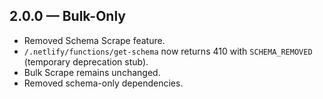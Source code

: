 ## 2.0.0 — Bulk-Only
- Removed Schema Scrape feature.
- `/.netlify/functions/get-schema` now returns 410 with `SCHEMA_REMOVED` (temporary deprecation stub).
- Bulk Scrape remains unchanged.
- Removed schema-only dependencies.
